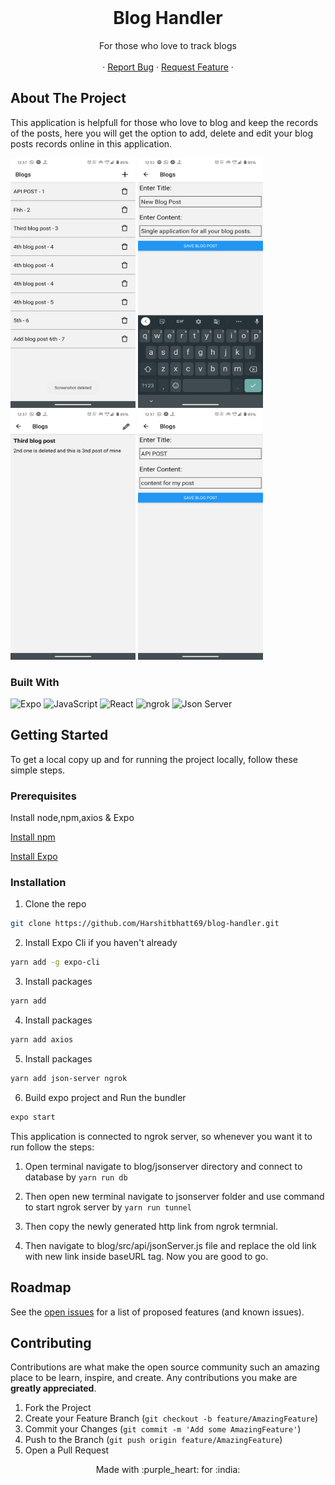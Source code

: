 
<!-- PROJECT LOGO -->
<br />
<p align="center">

   <h1 align="center">Blog Handler</h1>

  <p align="center">
   For those who love to track blogs
<br />
    <br />
    ·
    <a href="https://github.com/Harshitbhatt69/blog-handler/issues">Report Bug</a>
    ·
    <a href="https://github.com/Harshitbhatt69/blog-handler/issues">Request Feature</a>
    ·
    <br />

  </p>
</p>

<!-- TABLE OF CONTENTS -->



<!-- ABOUT THE PROJECT -->


## About The Project


 This application is helpfull for those who love to blog and keep the records of the posts, here you will get the option to add, delete and edit your blog posts records online in this application.

<img src = "./ScreenShort/Screenshot_20201002-123740.png" height="400" width = "200" >
<img src = "./ScreenShort/Screenshot_20201002-123240.png" height="400" width = "200" >
<img src = "./ScreenShort/Screenshot_20201002-123715.png" height="400" width = "200" >
<img src = "./ScreenShort/Screenshot_20201002-123729.png" height="400" width = "200" >

### Built With

<p float ="right">

<img alt="Expo" src="https://img.shields.io/badge/Runs%20with%20Expo-4630EB.svg?style=flat&logo=EXPO&labelColor=f3f3f3&logoColor=000">

<img alt="JavaScript" src="https://img.shields.io/badge/-JavaScript-F7DF1E?style=flat-square&logo=javascript&logoColor=black">

<img alt="React" src="https://img.shields.io/badge/-React-61DAFB?style=flat-square&logo=react&logoColor=white" />

<img alt="ngrok" src="https://external-content.duckduckgo.com/iu/?u=https%3A%2F%2Ftse1.mm.bing.net%2Fth%3Fid%3DOIP.f8BpPwUU6wyS2YHk2TsN3AHaEJ%26pid%3DApi&f=1" />

<img alt="Json Server" src="https://external-content.duckduckgo.com/iu/?u=https%3A%2F%2Ftse1.mm.bing.net%2Fth%3Fid%3DOIP.1DwYCqKbuisEZT6wEa99ugHaDi%26pid%3DApi&f=1" />


</p>
<!-- GETTING STARTED -->


## Getting Started
To get a local copy up and for running the project locally, follow these simple steps.

### Prerequisites

Install node,npm,axios & Expo

[Install npm](https://www.npmjs.com/get-npm)

[Install Expo](https://docs.expo.io/)



### Installation

1. Clone the repo

```sh
git clone https://github.com/Harshitbhatt69/blog-handler.git
```

2. Install Expo Cli if you haven't already

```sh
yarn add -g expo-cli
```

3. Install packages

```sh
yarn add
```

4. Install packages

```sh
yarn add axios
```

5. Install packages

```sh
yarn add json-server ngrok
```

6. Build expo project and Run the bundler

```sh
expo start
```

 This application is connected to ngrok server, so whenever you want it to run follow the steps:
 
 1. Open terminal navigate to blog/jsonserver directory and connect to database by ```yarn run db ```

2. Then open new terminal navigate to jsonserver folder and use command to start ngrok server by ```yarn run tunnel```

3. Then copy the newly generated http link from ngrok termnial.

4. Then navigate to blog/src/api/jsonServer.js file and replace the old link with new link inside baseURL tag. Now you are good to go.

<!-- USAGE EXAMPLES -->




<!-- ROADMAP -->

## Roadmap

See the [open issues](https://github.com/Harshitbhatt69/blog-handler/issues) for a list of proposed features (and known issues).

<!-- CONTRIBUTING -->

## Contributing

Contributions are what make the open source community such an amazing place to be learn, inspire, and create. Any contributions you make are **greatly appreciated**.

1. Fork the Project
2. Create your Feature Branch (`git checkout -b feature/AmazingFeature`)
3. Commit your Changes (`git commit -m 'Add some AmazingFeature'`)
4. Push to the Branch (`git push origin feature/AmazingFeature`)
5. Open a Pull Request

<!-- CONTACT -->


<p align = "center" >Made with :purple_heart: for :india: </p>
